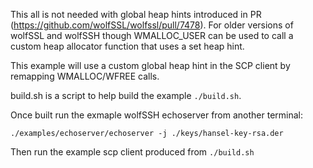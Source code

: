 This all is not needed with global heap hints introduced in PR
 (https://github.com/wolfSSL/wolfssl/pull/7478). For older versions of wolfSSL
 and wolfSSH though WMALLOC_USER can be used to call a custom heap allocator
 function that uses a set heap hint.

This example will use a custom global heap hint in the SCP client by remapping
 WMALLOC/WFREE calls.

build.sh is a script to help build the example `./build.sh`.

Once built run the exmaple wolfSSH echoserver from another terminal:

`./examples/echoserver/echoserver -j ./keys/hansel-key-rsa.der`

Then run the example scp client produced from `./build.sh`
